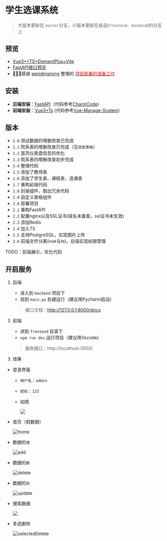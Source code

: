 # 学生选课系统

>大版本更新在 `master`分支，小版本更新在各自(`frontend`、`backend`)的分支上

## 预览

+ [Vue3++TS+ElementPlus+Vite](http://8.136.82.204:8001/)
+ [FastAPI接口预览](http://8.136.82.204:8000/)
+ 🎉🎉🎉感谢 [wendingming](https://gitee.com/wendingming) 整理的 [<font color="red">项目部署的准备工作</font>](https://gitee.com/zxiaosi/fast-api/issues/I4V6WV)

## 安装

+ **后端安装**：[FastAPI](https://gitee.com/zxiaosi/fast-api/tree/master/backend#安装)（代码参考[CharmCode](https://www.charmcode.cn/category/FastAPI?page=1)）
+ **前端安装**：[Vue3+Ts](https://gitee.com/zxiaosi/fast-api/tree/master/frontend#安装) (代码参考[Vue-Manage-System](https://github.com/lin-xin/vue-manage-system))

## 版本

+ `1.0` 测试数据的增删改查已完成
+ `1.1` 院系表的增删改查已完成（见`信息表格`）
+ `1.2` 首页仪表盘信息的优化
+ `1.3` 院系表的增删改查初步完成
+ `1.4` 整理代码
+ `1.5` 添加了教师表
+ `1.6` 添加了学生表、课程表、选课表
+ `1.7` 重构前端代码
+ `1.8` 封装组件，取出冗余代码
+ `1.9` 自定义表格组件
+ `2.0` 部署项目
+ `2.1` 重构FastAPI
+ `2.2` 配置nginx以及SSL证书(域名未备案，ssl证书未生效)
+ `2.3` 添加Redis
+ `2.4` 加入TS
+ `2.5` 支持PostgreSQL，实现图片上传
+ `2.6` 前端文件分离(vue与ts)，后端实现权限管理

TODO：前端展示，优化代码

## 开启服务

1. 后端

   + 进入到 `backend` 项目下
   + 找到 `main.py` 右键运行（建议用Pycharm启动）

   >接口文档：http://127.0.0.1:8000/docs

2. 前端

   + 进到 `frontend` 目录下
   + `npm run dev` 运行项目（建议用Vscode）

   >服务接口：http://localhost:3000/

3. 效果

+ 登录界面
  
  + `用户名`：`admin`

  + `密码`：`123`
  
  + 如图
  
    ![](https://gitee.com/zxiaosi/image/raw/master/Project/Vue+FastAPI/frontend-login.png)
  
+ 首页（假数据）

  ![home](https://gitee.com/zxiaosi/image/raw/master/Project/Vue+FastAPI/home.png)
  
+ 数据的`增`

  ![add](https://gitee.com/zxiaosi/image/raw/master/Project/Vue+FastAPI/add.gif)
  
+ 数据的`删`

  ![delete](https://gitee.com/zxiaosi/image/raw/master/Project/Vue+FastAPI/delete.gif)

+ 数据的`改`

  ![update](https://gitee.com/zxiaosi/image/raw/master/Project/Vue+FastAPI/update.gif)

+ 搜索数据

  ![](https://gitee.com/zxiaosi/image/raw/master/Project/Vue+FastAPI/search.gif)

+ 多选删除

  ![selectedDelete](https://gitee.com/zxiaosi/image/raw/master/Project/Vue+FastAPI/selectedDelete.gif)
